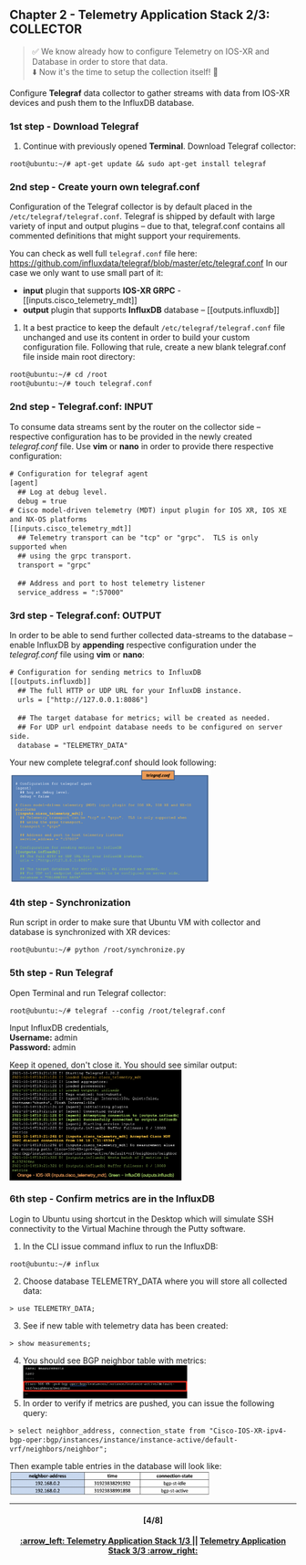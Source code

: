 ## Chapter 2 - Telemetry Application Stack 2/3: COLLECTOR

> :white_check_mark: We know already how to configure Telemetry on IOS-XR and Database in order to store that data.  
> :arrow_down: Now it's the time to setup the collection itself! :clap: <br>

Configure **Telegraf** data collector to gather streams with data from IOS-XR devices and push them to the InfluxDB database.  

### 1st step - Download Telegraf
1. Continue with previously opened **Terminal**. Download Telegraf collector:  
```console
root@ubuntu:~/# apt-get update && sudo apt-get install telegraf
```

### 2nd step - Create yourn own telegraf.conf
Configuration of the Telegraf collector is by default placed in the `/etc/telegraf/telegraf.conf`. Telegraf is shipped by default with large variety of input and output plugins – due to that, telegraf.conf  contains all commented definitions that might support your requirements.

You can check as well full `telegraf.conf` file here: https://github.com/influxdata/telegraf/blob/master/etc/telegraf.conf 
In our case we only want to use small part of it: 
-	**input** plugin that supports **IOS-XR GRPC** - [[inputs.cisco_telemetry_mdt]]
-	**output** plugin that supports **InfluxDB** database – [[outputs.influxdb]]

1.	It a best practice to keep the default `/etc/telegraf/telegraf.conf` file unchanged and use its content in order to build your custom configuration file. Following that rule, create a new blank telegraf.conf file inside main root directory:  
```console
root@ubuntu:~/# cd /root
root@ubuntu:~/# touch telegraf.conf
```

### 2nd step - Telegraf.conf: INPUT
To consume data streams sent by the router on the collector side – respective configuration has to be provided in the newly created *telegraf.conf* file. Use **vim** or **nano** in order to provide there respective configuration:  
```console
# Configuration for telegraf agent
[agent]
  ## Log at debug level.
  debug = true
# Cisco model-driven telemetry (MDT) input plugin for IOS XR, IOS XE and NX-OS platforms
[[inputs.cisco_telemetry_mdt]]
  ## Telemetry transport can be "tcp" or "grpc".  TLS is only supported when
  ## using the grpc transport.
  transport = "grpc"

  ## Address and port to host telemetry listener
  service_address = ":57000"
```

### 3rd step - Telegraf.conf: OUTPUT
In order to be able to send further collected data-streams to the database – enable InfluxDB by **appending** respective configuration under the *telegraf.conf* file using **vim** or **nano**:  
```console
# Configuration for sending metrics to InfluxDB
[[outputs.influxdb]]
  ## The full HTTP or UDP URL for your InfluxDB instance.
  urls = ["http://127.0.0.1:8086"]

  ## The target database for metrics; will be created as needed.
  ## For UDP url endpoint database needs to be configured on server side.
  database = "TELEMETRY_DATA"
```
Your new complete telegraf.conf should look following:  
<img align="center" width=70% src="/readme/2B_3.png"></img>

### 4th step - Synchronization
Run script in order to make sure that Ubuntu VM with collector and database is synchronized with XR devices:
```console
root@ubuntu:~/# python /root/synchronize.py
```

### 5th step - Run Telegraf
Open Terminal and run Telegraf collector: 
```console
root@ubuntu:~/# telegraf --config /root/telegraf.conf
```
Input InfluxDB credentials,   
**Username:** admin  
**Password:** admin  

Keep it opened, don't close it. You should see similar output:  
<img align="center" width=60% src="/readme/2B_4.png"></img>

### 6th step - Confirm metrics are in the InfluxDB
Login to Ubuntu using shortcut in the Desktop which will simulate SSH connectivity to the Virtual Machine through the Putty software.  

1. In the CLI issue command influx to run the InfluxDB:
```console
root@ubuntu:~/# influx
```
2. Choose database TELEMETRY_DATA where you will store all collected data: 
```console
> use TELEMETRY_DATA;
```
3. See if new table with telemetry data has been created:
```console
> show measurements;
```
4. You should see BGP neighbor table with metrics:  
<img align="center" width=60% src="/readme/2B_5.png"></img>
5. In order to verify if metrics are pushed, you can issue the following query:
```console
> select neighbor_address, connection_state from "Cisco-IOS-XR-ipv4-bgp-oper:bgp/instances/instance/instance-active/default-vrf/neighbors/neighbor";
```
Then example table entries in the database will look like:  
<img align="center" width=70% src="/readme/2B_2.png"></img>

---
<h4 align="center">[4/8]</h4>
<h4 align="center"> <a href="/readme/2.md"> :arrow_left: Telemetry Application Stack 1/3 </a> || <a href="/readme/4.md"> Telemetry Application Stack 3/3 :arrow_right: </a> </h4>
